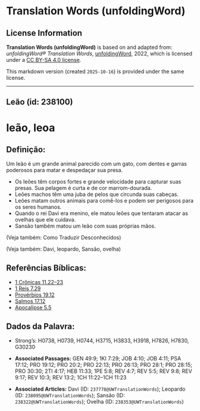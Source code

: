 # Translation Words (unfoldingWord)

## License Information

**Translation Words (unfoldingWord)** is based on and adapted from: _unfoldingWord® Translation Words_, [unfoldingWord](https://unfoldingword.org/utw), 2022, which is licensed under a [CC BY-SA 4.0 license](https://creativecommons.org/licenses/by-sa/4.0/legalcode.en).

This markdown version (created `2025-10-16`) is provided under the same license.



--------------------------------

## Leão (id: 238100)

leão, leoa
==========

Definição:
----------

Um leão é um grande animal parecido com um gato, com dentes e garras poderosos para matar e despedaçar sua presa.

* Os leões têm corpos fortes e grande velocidade para capturar suas presas. Sua pelagem é curta e de cor marrom\-dourada.
* Leões machos têm uma juba de pelos que circunda suas cabeças.
* Leões matam outros animais para comê\-los e podem ser perigosos para os seres humanos.
* Quando o rei Davi era menino, ele matou leões que tentaram atacar as ovelhas que ele cuidava.
* Sansão também matou um leão com suas próprias mãos.

(Veja também: Como Traduzir Desconhecidos)

(Veja também: Davi, leopardo, Sansão, ovelha)

Referências Bíblicas:
---------------------

* [1 Crônicas 11\.22–23](https://ref.ly/1Chr11:22-1Chr11:23)
* [1 Reis 7\.29](https://ref.ly/1Kgs7:29)
* [Provérbios 19\.12](https://ref.ly/Prov19:12)
* [Salmos 17\.12](https://ref.ly/Ps17:12)
* [Apocalipse 5\.5](https://ref.ly/Rev5:5)

Dados da Palavra:
-----------------

* Strong’s: H0738, H0739, H0744, H3715, H3833, H3918, H7826, H7830, G30230

* **Associated Passages:** GEN 49:9; 1KI 7:29; JOB 4:10; JOB 4:11; PSA 17:12; PRO 19:12; PRO 20:2; PRO 22:13; PRO 26:13; PRO 28:1; PRO 28:15; PRO 30:30; 2TI 4:17; HEB 11:33; 1PE 5:8; REV 4:7; REV 5:5; REV 9:8; REV 9:17; REV 10:3; REV 13:2; 1CH 11:22–1CH 11:23
* **Associated Articles:** Davi (ID: `237778@UWTranslationWords`); Leopardo (ID: `238095@UWTranslationWords`); Sansão (ID: `238322@UWTranslationWords`); Ovelha (ID: `238353@UWTranslationWords`)


